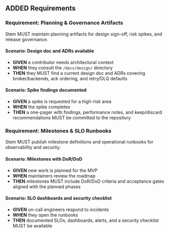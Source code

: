 ## ADDED Requirements

### Requirement: Planning & Governance Artifacts
Stem MUST maintain planning artifacts for design sign-off, risk spikes, and release governance.
#### Scenario: Design doc and ADRs available
- **GIVEN** a contributor needs architectural context
- **WHEN** they consult the `/docs/design/` directory
- **THEN** they MUST find a current design doc and ADRs covering broker/backends, ack ordering, and retry/DLQ defaults

#### Scenario: Spike findings documented
- **GIVEN** a spike is requested for a high-risk area
- **WHEN** the spike completes
- **THEN** a one-pager with findings, performance notes, and keep/discard recommendations MUST be committed to the repository

### Requirement: Milestones & SLO Runbooks
Stem MUST publish milestone definitions and operational runbooks for observability and security.
#### Scenario: Milestones with DoR/DoD
- **GIVEN** new work is planned for the MVP
- **WHEN** maintainers review the roadmap
- **THEN** milestones MUST include DoR/DoD criteria and acceptance gates aligned with the planned phases

#### Scenario: SLO dashboards and security checklist
- **GIVEN** on-call engineers respond to incidents
- **WHEN** they open the runbooks
- **THEN** documented SLOs, dashboards, alerts, and a security checklist MUST be available
